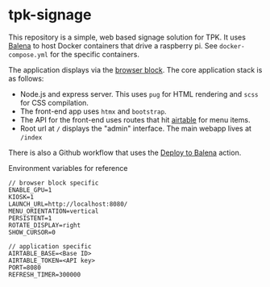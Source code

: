 # tpk-signage

This repository is a simple, web based signage solution for TPK. It uses [Balena](https://www.balena.io/) to host Docker containers that drive a raspberry pi. See `docker-compose.yml` for the specific containers.

The application displays via the [browser block](https://github.com/balena-labs-projects/browser). The core application stack is as follows:

- Node.js and express server. This uses `pug` for HTML rendering and `scss` for CSS compilation.
- The front-end app uses `htmx` and `bootstrap`.
- The API for the front-end uses routes that hit [airtable](https://airtable.com/) for menu items.
- Root url at `/` displays the "admin" interface. The main webapp lives at `/index`

There is also a Github workflow that uses the [Deploy to Balena](https://github.com/balena-io/deploy-to-balena-action) action.

Environment variables for reference
```
// browser block specific
ENABLE_GPU=1
KIOSK=1
LAUNCH_URL=http://localhost:8080/
MENU_ORIENTATION=vertical
PERSISTENT=1
ROTATE_DISPLAY=right
SHOW_CURSOR=0

// application specific
AIRTABLE_BASE=<Base ID>
AIRTABLE_TOKEN=<API key>
PORT=8080
REFRESH_TIMER=300000
```
